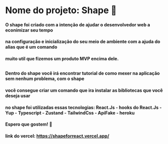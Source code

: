 # Nome do projeto: Shape 💪

#### O shape foi criado com a intenção de ajudar o desenvolvedor web a econimizar seu tempo
#### na configuração e inicialização do seu meio de ambiente com a ajuda do alias que é um comando
#### muito util que fizemos um produto MVP encima dele.
##
#### Dentro do shape você irá encontrar tutorial de como mexer na aplicação sem nenhum problema, com o shape 
#### você consegue criar um comando que ira instalar as bibliotecas que você deseja usar
#### no shape foi utilizadas essas tecnologias: React.Js - hooks do React.Js - Yup - Typescript - Zustand - TailwindCss - ApiFake - heroku
#### Espero que gostem! 💖
#### link do vercel: https://shapeforreact.vercel.app/
